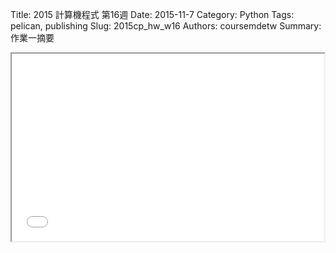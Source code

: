 Title: 2015 計算機程式 第16週
Date: 2015-11-7
Category: Python
Tags: pelican, publishing
Slug: 2015cp_hw_w16
Authors: coursemdetw
Summary: 作業一摘要

<iframe src="W16.html" width="500" height="300"></iframe>